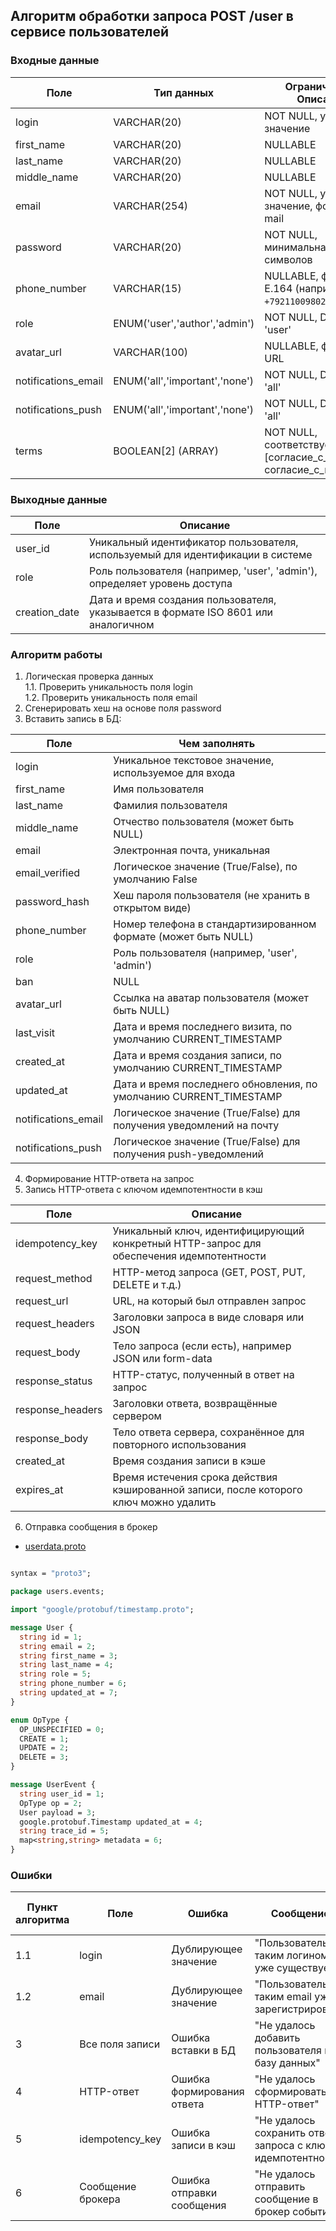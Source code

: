 ## Алгоритм обработки запроса POST /user в сервисе пользователей

### Входные данные

| Поле                | Тип данных                 | Ограничения / Описание                                       |
|---------------------|----------------------------|--------------------------------------------------------------|
| login               | VARCHAR(20)                    | NOT NULL, уникальное значение                                |
| first_name          | VARCHAR(20)                    | NULLABLE                                                     |
| last_name           | VARCHAR(20)                    | NULLABLE                                                     |
| middle_name         | VARCHAR(20)                    | NULLABLE                                                     |
| email               | VARCHAR(254)                    | NOT NULL, уникальное значение, формат e-mail                 |
| password            | VARCHAR(20)                    | NOT NULL, минимальная длина 8 символов                       |
| phone_number        | VARCHAR(15)                    | NULLABLE, формат: E.164 (например, `+79211009802`)           |
| role                | ENUM('user','author','admin') | NOT NULL, DEFAULT 'user'                                  |
| avatar_url          | VARCHAR(100)                    | NULLABLE, формат URL                                         |
| notifications_email | ENUM('all','important','none') | NOT NULL, DEFAULT 'all'                                   |
| notifications_push  | ENUM('all','important','none') | NOT NULL, DEFAULT 'all'                                   |
| terms               | BOOLEAN[2] (ARRAY)          | NOT NULL, соответствует [согласие_с_сервисом, согласие_с_политикой] |

### Выходные данные

| Поле          | Описание                                                                           |
| ------------- | ---------------------------------------------------------------------------------- |
| user_id       | Уникальный идентификатор пользователя, используемый для идентификации в системе    |
| role          | Роль пользователя (например, 'user', 'admin'), определяет уровень доступа          |
| creation_date | Дата и время создания пользователя, указывается в формате ISO 8601 или аналогичном |

### Алгоритм работы

1. Логическая проверка данных <br>
1.1. Проверить уникальность поля login <br>
1.2. Проверить уникальность поля email <br>
2. Сгенерировать хеш на основе поля password
3. Вставить запись в БД:

| Поле                | Чем заполнять                                                       |
| ------------------- | ------------------------------------------------------------------- |
| login               | Уникальное текстовое значение, используемое для входа               |
| first_name          | Имя пользователя                                                    |
| last_name           | Фамилия пользователя                                                |
| middle_name         | Отчество пользователя (может быть NULL)                             |
| email               | Электронная почта, уникальная                                       |
| email_verified      | Логическое значение (True/False), по умолчанию False                |
| password_hash       | Хеш пароля пользователя (не хранить в открытом виде)                |
| phone_number        | Номер телефона в стандартизированном формате (может быть NULL)      |
| role                | Роль пользователя (например, 'user', 'admin')                       |
| ban                 | NULL                                                                |
| avatar_url          | Ссылка на аватар пользователя (может быть NULL)                     |
| last_visit          | Дата и время последнего визита, по умолчанию CURRENT_TIMESTAMP      |
| created_at          | Дата и время создания записи, по умолчанию CURRENT_TIMESTAMP        |
| updated_at          | Дата и время последнего обновления, по умолчанию CURRENT_TIMESTAMP  |
| notifications_email | Логическое значение (True/False) для получения уведомлений на почту |
| notifications_push  | Логическое значение (True/False) для получения push-уведомлений     |

4. Формирование HTTP-ответа на запрос
5. Запись HTTP-ответа с ключом идемпотентности в кэш

| Поле             | Описание                                                                                 |
| ---------------- | ---------------------------------------------------------------------------------------- |
| idempotency_key  | Уникальный ключ, идентифицирующий конкретный HTTP-запрос для обеспечения идемпотентности |
| request_method   | HTTP-метод запроса (GET, POST, PUT, DELETE и т.д.)                                       |
| request_url      | URL, на который был отправлен запрос                                                     |
| request_headers  | Заголовки запроса в виде словаря или JSON                                                |
| request_body     | Тело запроса (если есть), например JSON или form-data                                    |
| response_status  | HTTP-статус, полученный в ответ на запрос                                                |
| response_headers | Заголовки ответа, возвращённые сервером                                                  |
| response_body    | Тело ответа сервера, сохранённое для повторного использования                            |
| created_at       | Время создания записи в кэше                                                             |
| expires_at       | Время истечения срока действия кэшированной записи, после которого ключ можно удалить    |

6. Отправка сообщения в брокер 
- [userdata.proto](https://github.com/yn96k/online-courses/blob/3e510ddc7500659f2d2b1ce8550b52c5580fe53f/kafka-topic-userdata.proto)

```protobuf

syntax = "proto3";

package users.events;

import "google/protobuf/timestamp.proto";

message User {
  string id = 1;
  string email = 2;
  string first_name = 3;
  string last_name = 4;
  string role = 5;
  string phone_number = 6;
  string updated_at = 7;
}

enum OpType {
  OP_UNSPECIFIED = 0;
  CREATE = 1;
  UPDATE = 2;
  DELETE = 3;
}

message UserEvent {
  string user_id = 1;
  OpType op = 2;
  User payload = 3;
  google.protobuf.Timestamp updated_at = 4;
  string trace_id = 5;
  map<string,string> metadata = 6;
}

```

### Ошибки

| Пункт алгоритма | Поле              | Ошибка                     | Сообщение                                                     | HTTP-код ошибки |
| --------------- | ----------------- | -------------------------- | ------------------------------------------------------------- | --------------- |
| 1.1             | login             | Дублирующее значение       | "Пользователь с таким логином уже существует"                 | 409             |
| 1.2             | email             | Дублирующее значение       | "Пользователь с таким email уже зарегистрирован"              | 409             |
| 3               | Все поля записи   | Ошибка вставки в БД        | "Не удалось добавить пользователя в базу данных"              | 500             |
| 4               | HTTP-ответ        | Ошибка формирования ответа | "Не удалось сформировать HTTP-ответ"                          | 500             |
| 5               | idempotency_key   | Ошибка записи в кэш        | "Не удалось сохранить ответ запроса с ключом идемпотентности" | 500             |
| 6               | Сообщение брокера | Ошибка отправки сообщения  | "Не удалось отправить сообщение в брокер событий"             | 502             |

